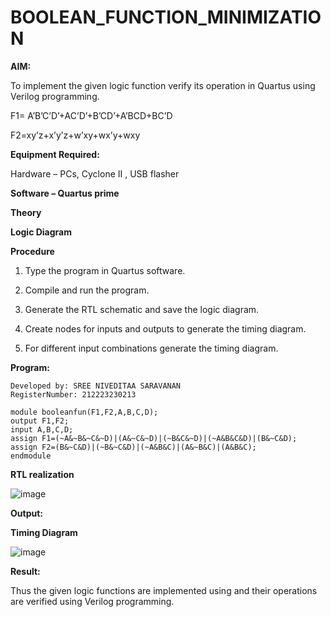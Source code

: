 # BOOLEAN_FUNCTION_MINIMIZATION

**AIM:**

To implement the given logic function verify its operation in Quartus using Verilog programming.

F1= A’B’C’D’+AC’D’+B’CD’+A’BCD+BC’D 

F2=xy’z+x’y’z+w’xy+wx’y+wxy

**Equipment Required:**

Hardware – PCs, Cyclone II , USB flasher

**Software – Quartus prime**

**Theory**

**Logic Diagram**

**Procedure**

1.	Type the program in Quartus software.

2.	Compile and run the program.

3.	Generate the RTL schematic and save the logic diagram.

4.	Create nodes for inputs and outputs to generate the timing diagram.

5.	For different input combinations generate the timing diagram.


**Program:** 
```
Developed by: SREE NIVEDITAA SARAVANAN
RegisterNumber: 212223230213
```
```
module booleanfun(F1,F2,A,B,C,D);
output F1,F2;
input A,B,C,D;
assign F1=(~A&~B&~C&~D)|(A&~C&~D)|(~B&C&~D)|(~A&B&C&D)|(B&~C&D);
assign F2=(B&~C&D)|(~B&~C&D)|(~A&B&C)|(A&~B&C)|(A&B&C);
endmodule

```

**RTL realization**

![image](https://github.com/sreeniveditaa/BOOLEAN_FUNCTION_MINIMIZATION/assets/147473268/686f655f-d8d2-4015-a331-680a6e54b0df)

**Output:**


**Timing Diagram**

![image](https://github.com/sreeniveditaa/BOOLEAN_FUNCTION_MINIMIZATION/assets/147473268/bb008a70-fec6-43ef-9953-ab634041cc83)

**Result:**

Thus the given logic functions are implemented using and their operations are verified using Verilog programming.

